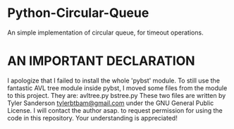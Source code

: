 # Python-Circular-Queue
An simple implementation of circular queue, for timeout operations.

# AN IMPORTANT DECLARATION
I apologize that I failed to install the whole 'pybst' module.
To still use the fantastic AVL tree module inside pybst, I moved some files from the module to this project.
They are:
    avltree.py
    bstree.py
These two files are written by Tyler Sanderson <tylerbtbam@gmail.com>
under the GNU General Public License.
I will contact the author asap. to request permission for using the code in this repository.
Your understanding is appreciated!
